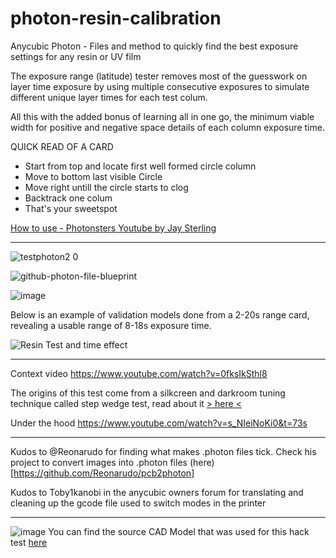 # photon-resin-calibration

Anycubic Photon - Files and method to quickly find the best exposure settings for any resin or UV film

The exposure range (latitude) tester removes most of the guesswork on layer time exposure by using multiple consecutive exposures to simulate different unique layer times for each test colum. 

All this with the added bonus of learning all in one go, the minimum viable width for positive and negative space details of each column exposure time.

QUICK READ OF A CARD
- Start from top and locate first well formed circle column
- Move to bottom last visible Circle
- Move right untill the circle starts to clog
- Backtrack one colum
- That's your sweetspot

[How to use - Photonsters Youtube by Jay Sterling](https://www.youtube.com/watch?v=P5p4IgZuqMA)

----

![testphoton2 0](https://user-images.githubusercontent.com/11083514/41207954-7dd472f6-6d15-11e8-8b1c-ae59589f49c2.png)

![github-photon-file-blueprint](https://user-images.githubusercontent.com/11083514/41252121-22bf60d4-6db4-11e8-8a58-d45a88982981.png)

![image](https://user-images.githubusercontent.com/11083514/59956553-f5b12080-9488-11e9-8497-522ef3fb39f1.png)

Below is an example of validation models done from a 2-20s range card, revealing a usable range of 8-18s exposure time.

![Resin Test and time effect](https://raw.githubusercontent.com/Photonsters/anycubic-photon-docs/master/resin-tests/Ameralabs-AMD3-Black-180709-x3msnake.jpg)

----

Context video
https://www.youtube.com/watch?v=0fksIkSthl8

The origins of this test come from a silkcreen and darkroom tuning technique called step wedge test, read about it [> here <](https://web.archive.org/web/20190409185035/https://medium.com/@spotprintsonline/step-wedge-test-a-high-quality-print-requires-a-good-stencils-cb1fbaa11998)

Under the hood
https://www.youtube.com/watch?v=s_NIeiNoKi0&t=73s

---
Kudos to @Reonarudo for finding what makes .photon files tick. Check his project to convert images into .photon files (here)[https://github.com/Reonarudo/pcb2photon]

Kudos to Toby1kanobi in the anycubic owners forum for translating and cleaning up the gcode file used to switch modes in the printer

---

![image](https://user-images.githubusercontent.com/11083514/40305776-ebbef9c6-5cf3-11e8-9763-3a95179a456c.png)
You can find the source CAD Model that was used for this hack test [here](https://a360.co/2IDQpNy) 

